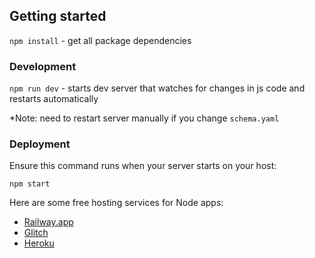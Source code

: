 ## Getting started

`npm install` - get all package dependencies

### Development

`npm run dev` - starts dev server that watches for changes in js code and restarts automatically

\*Note: need to restart server manually if you change `schema.yaml`

### Deployment

Ensure this command runs when your server starts on your host:

`npm start`

Here are some free hosting services for Node apps:

- [Railway.app](https://railway.app)
- [Glitch](https://glitch.com)
- [Heroku](https://heroku.com)
